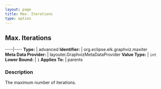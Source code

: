 ```yaml
---
layout: page
title: Max. Iterations
type: option
---
```

## Max. Iterations

----|----
**Type:** | advanced
**Identifier:** | org.eclipse.elk.graphviz.maxiter
**Meta Data Provider:** | layouter.GraphvizMetaDataProvider
**Value Type:** | `int`
**Lower Bound:** | `1`
**Applies To:** | parents

### Description

The maximum number of iterations.
